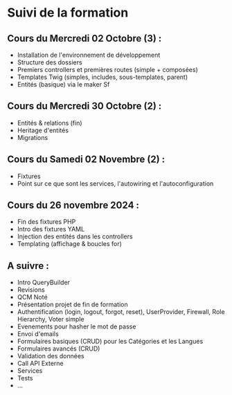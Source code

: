 # Suivi de la formation


## Cours du Mercredi 02 Octobre (3) :

- Installation de l'environnement de développement
- Structure des dossiers
- Premiers controllers et premières routes (simple + composées)
- Templates Twig (simples, includes, sous-templates, parent)
- Entités (basique) via le maker Sf


## Cours du Mercredi 30 Octobre (2) :

- Entités & relations (fin)
- Heritage d'entités
- Migrations


## Cours du Samedi 02 Novembre (2) :

- Fixtures
- Point sur ce que sont les services, l'autowiring et l'autoconfiguration


## Cours du 26 novembre 2024 :

- Fin des fixtures PHP
- Intro des fixtures YAML
- Injection des entités dans les controllers
- Templating (affichage & boucles for)


## A suivre : 

- Intro QueryBuilder
- Revisions
- QCM Noté
- Présentation projet de fin de formation
- Authentification (login, logout, forgot, reset), UserProvider, Firewall, Role Hierarchy, Voter simple
- Evenements pour hasher le mot de passe
- Envoi d'emails
- Formulaires basiques (CRUD) pour les Catégories et les Langues
- Formulaires avancés (CRUD)
- Validation des données
- Call API Externe
- Services
- Tests
- ...

